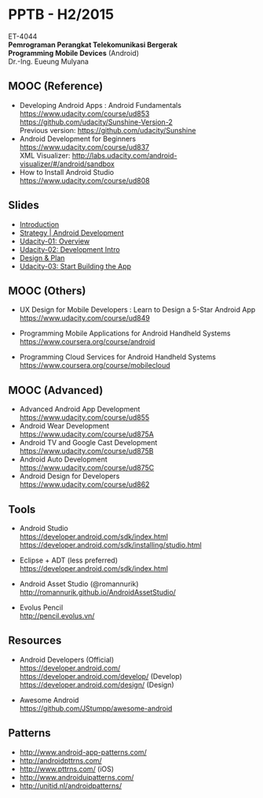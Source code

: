 PPTB - H2/2015
==============

ET-4044  
**Pemrograman Perangkat Telekomunikasi Bergerak**   
**Programming Mobile Devices** (Android)  
Dr.-Ing. Eueung Mulyana

MOOC (Reference)
--------------
- Developing Android Apps : Android Fundamentals  
  https://www.udacity.com/course/ud853  
  https://github.com/udacity/Sunshine-Version-2  
  Previous version: https://github.com/udacity/Sunshine
- Android Development for Beginners  
  https://www.udacity.com/course/ud837  
  XML Visualizer: http://labs.udacity.com/android-visualizer/#/android/sandbox
- How to Install Android Studio  
  https://www.udacity.com/course/ud808

Slides
--------------
- [Introduction](https://speakerdeck.com/eueung/pptb)
- [Strategy | Android Development](https://speakerdeck.com/eueung/pptb-1)
- [Udacity-01: Overview](https://speakerdeck.com/eueung/pptb-03)
- [Udacity-02: Development Intro](https://speakerdeck.com/eueung/pptb-04-01)
- [Design & Plan](https://speakerdeck.com/eueung/pptb-04-02)
- [Udacity-03: Start Building the App](https://speakerdeck.com/eueung/pptb-05)

MOOC (Others)
--------------
- UX Design for Mobile Developers : Learn to Design a 5-Star Android App  
  https://www.udacity.com/course/ud849

- Programming Mobile Applications for Android Handheld Systems  
  https://www.coursera.org/course/android

- Programming Cloud Services for Android Handheld Systems  
  https://www.coursera.org/course/mobilecloud

MOOC (Advanced)
--------------
- Advanced Android App Development  
  https://www.udacity.com/course/ud855
- Android Wear Development  
  https://www.udacity.com/course/ud875A
- Android TV and Google Cast Development  
  https://www.udacity.com/course/ud875B
- Android Auto Development  
  https://www.udacity.com/course/ud875C
- Android Design for Developers  
  https://www.udacity.com/course/ud862

Tools
-----
- Android Studio   
  https://developer.android.com/sdk/index.html   
  https://developer.android.com/sdk/installing/studio.html  

- Eclipse + ADT  (less preferred)  
  https://developer.android.com/sdk/index.html  

- Android Asset Studio (@romannurik)  
  http://romannurik.github.io/AndroidAssetStudio/

- Evolus Pencil  
  http://pencil.evolus.vn/

Resources
---------
- Android Developers (Official)  
  https://developer.android.com/   
  https://developer.android.com/develop/  (Develop)  
  https://developer.android.com/design/  (Design)  

- Awesome Android  
  https://github.com/JStumpp/awesome-android  

Patterns
--------
- http://www.android-app-patterns.com/  
- http://androidpttrns.com/  
- http://www.pttrns.com/ (iOS)  
- http://www.androiduipatterns.com/  
- http://unitid.nl/androidpatterns/  
